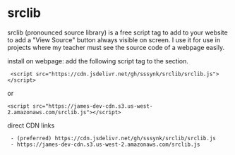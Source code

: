 # srclib

srclib (pronounced source library) is a free script tag to add to your website to add a "View Source" button always visible on screen. I use it for use in projects where my teacher must see the source code of a webpage easily.

install on webpage:
add the following script tag to the <head> section.
```
 <script src="https://cdn.jsdelivr.net/gh/sssynk/srclib/srclib.js"></script>
 ```
 or
 ```
<script src="https://james-dev-cdn.s3.us-west-2.amazonaws.com/srclib.js"></script>
 ```

direct CDN links
 ```
  - (preferred) https://cdn.jsdelivr.net/gh/sssynk/srclib/srclib.js
  - https://james-dev-cdn.s3.us-west-2.amazonaws.com/srclib.js
```
